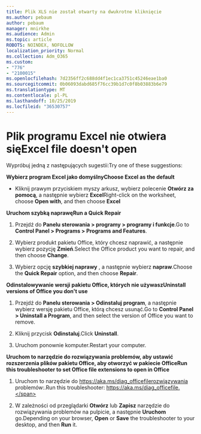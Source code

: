 ```yaml
---
title: Plik XLS nie został otwarty na dwukrotne kliknięcie
ms.author: pebaum
author: pebaum
manager: mnirkhe
ms.audience: Admin
ms.topic: article
ROBOTS: NOINDEX, NOFOLLOW
localization_priority: Normal
ms.collection: Adm_O365
ms.custom:
- "776"
- "2100015"
ms.openlocfilehash: 7d2356ff2c688dd4f1ec1ca3751c45246eae1ba0
ms.sourcegitcommit: 0b06093dabd685f76cc39b1d7c0f8b03883b6e79
ms.translationtype: MT
ms.contentlocale: pl-PL
ms.lasthandoff: 10/25/2019
ms.locfileid: "36530757"
---
```

# <a name="excel-file-doesnt-open"></a><span data-ttu-id="13581-102">Plik programu Excel nie otwiera się</span><span class="sxs-lookup"><span data-stu-id="13581-102">Excel file doesn't open</span></span>

<span data-ttu-id="13581-103">Wypróbuj jedną z następujących sugestii:</span><span class="sxs-lookup"><span data-stu-id="13581-103">Try one of these suggestions:</span></span>

<span data-ttu-id="13581-104">**Wybierz program Excel jako domyślny**</span><span class="sxs-lookup"><span data-stu-id="13581-104">**Choose Excel as the default**</span></span>

* <span data-ttu-id="13581-105">Kliknij prawym przyciskiem myszy arkusz, wybierz polecenie **Otwórz za pomocą**, a następnie wybierz **Excel**</span><span class="sxs-lookup"><span data-stu-id="13581-105">Right-click on the worksheet, choose **Open with**, and then choose **Excel**</span></span>

<span data-ttu-id="13581-106">**Uruchom szybką naprawę**</span><span class="sxs-lookup"><span data-stu-id="13581-106">**Run a Quick Repair**</span></span>

1. <span data-ttu-id="13581-107">Przejdź do **Panelu sterowania > programy > programy i funkcje**.</span><span class="sxs-lookup"><span data-stu-id="13581-107">Go to **Control Panel > Programs > Programs and Features**.</span></span>

2. <span data-ttu-id="13581-108">Wybierz produkt pakietu Office, który chcesz naprawić, a następnie wybierz pozycję **Zmień**.</span><span class="sxs-lookup"><span data-stu-id="13581-108">Select the Office product you want to repair, and then choose **Change**.</span></span>

3. <span data-ttu-id="13581-109">Wybierz opcję **szybkiej naprawy** , a następnie wybierz **napraw**.</span><span class="sxs-lookup"><span data-stu-id="13581-109">Choose the **Quick Repair** option, and then choose **Repair**.</span></span>

<span data-ttu-id="13581-110">**Odinstalowywanie wersji pakietu Office, których nie używasz**</span><span class="sxs-lookup"><span data-stu-id="13581-110">**Uninstall versions of Office you don't use**</span></span>

1. <span data-ttu-id="13581-111">Przejdź do **Panelu sterowania > Odinstaluj program**, a następnie wybierz wersję pakietu Office, którą chcesz usunąć.</span><span class="sxs-lookup"><span data-stu-id="13581-111">Go to **Control Panel > Uninstall a Program**, and then select the version of Office you want to remove.</span></span>

2. <span data-ttu-id="13581-112">Kliknij przycisk **Odinstaluj**.</span><span class="sxs-lookup"><span data-stu-id="13581-112">Click **Uninstall**.</span></span>

3. <span data-ttu-id="13581-113">Uruchom ponownie komputer.</span><span class="sxs-lookup"><span data-stu-id="13581-113">Restart your computer.</span></span>

<span data-ttu-id="13581-114">**Uruchom to narzędzie do rozwiązywania problemów, aby ustawić rozszerzenia plików pakietu Office, aby otworzyć w pakiecie Office**</span><span class="sxs-lookup"><span data-stu-id="13581-114">**Run this troubleshooter to set Office file extensions to open in Office**</span></span>

1. <span data-ttu-id="13581-115">Uruchom to narzędzie do https://aka.ms/diag_officefilerozwiązywania problemów:.</span><span class="sxs-lookup"><span data-stu-id="13581-115">Run this troubleshooter: https://aka.ms/diag_officefile.</span></span>

2. <span data-ttu-id="13581-116">W zależności od przeglądarki **Otwórz** lub **Zapisz** narzędzie do rozwiązywania problemów na pulpicie, a następnie **Uruchom** go.</span><span class="sxs-lookup"><span data-stu-id="13581-116">Depending on your browser, **Open** or **Save** the troubleshooter to your desktop, and then **Run** it.</span></span>
